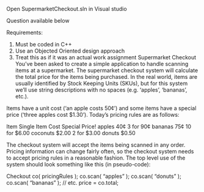 Open SupermarketCheckout.sln in Visual studio

Question available below

Requirements:
1) Must be coded in C++
2) Use an Objected Oriented design approach
3) Treat this as if it was an actual work assignment
Supermarket Checkout
You’ve been asked to create a simple application to handle scanning items at a supermarket.
The supermarket checkout system will calculate the total price for the items being purchased. In the real world, items are usually identified by Stock Keeping Units (SKUs), but for this system we’ll use string descriptions with no spaces (e.g. ‘apples’, ‘bananas’, etc.).

Items have a unit cost (‘an apple costs 50¢’) and some items have a special price (‘three apples cost $1.30’). Today’s pricing rules are as follows:

Item Single Item Cost Special Price!
apples
40¢
3 for 90¢
bananas
75¢
10 for $6.00
coconuts
$2.00
2 for $3.00
donuts
$0.50

The checkout system will accept the items being scanned in any order.
Pricing information can change fairly often, so the checkout system needs to accept pricing rules in a reasonable fashion.
The top level use of the system should look something like this (in pseudo-code):

Checkout co( pricingRules );
co.scan( “apples” );
co.scan( “donuts” );
co.scan( “bananas” );
// etc.
price = co.total;
